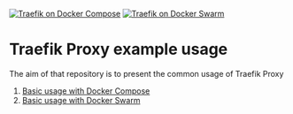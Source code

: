 [![Traefik on Docker Compose](https://github.com/jakubhajek/traefik-proxy/actions/workflows/compose.yaml/badge.svg)](https://github.com/jakubhajek/traefik-proxy/actions/workflows/compose.yaml)
[![Traefik on Docker Swarm](https://github.com/jakubhajek/traefik-proxy/actions/workflows/swarm.yaml/badge.svg)](https://github.com/jakubhajek/traefik-proxy/actions/workflows/swarm.yaml)

# Traefik Proxy example usage

The aim of that repository is to present the common usage of Traefik Proxy

1. [Basic usage with Docker Compose](basic-docker-compose)
2. [Basic usage with Docker Swarm](basic-docker-swarm)
